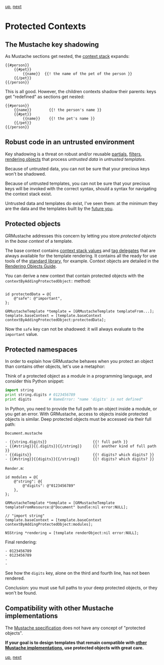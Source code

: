 [up](../../../../GRMustache#documentation), [next](compatibility.md)

Protected Contexts
==================

The Mustache key shadowing
--------------------------

As Mustache sections get nested, the [context stack](runtime.md#the-context-stack) expands:

    {{#person}}
        {{#pet}}
            {{name}}  {{! the name of the pet of the person }}
        {{/pet}}
    {{/person}}

This is all good. However, the children contexts shadow their parents: keys get "redefined" as sections get nested:

    {{#person}}
        {{name}}        {{! the person's name }}
        {{#pet}}
            {{name}}    {{! the pet's name }}
        {{/pet}}
    {{/person}}


Robust code in an untrusted environment
---------------------------------------

Key shadowing is a threat on robust and/or reusable [partials](partials.md), [filters](filters.md), [rendering objects](rendering_objects.md) that process *untrusted data* in *untrusted templates*.

Because of untrusted data, you can not be sure that your precious keys won't be shadowed.

Because of untrusted templates, you can not be sure that your precious keys will be invoked with the correct syntax, should a syntax for navigating the context stack exist.

Untrusted data and templates do exist, I've seen them: at the minimum they are the data and the templates built by the [future you](http://xkcd.com/302/).

Protected objects
-----------------

GRMustache addresses this concern by letting you store *protected objects* in the *base context* of a template.

The base context contains [context stack values](runtime.md#the-context-stack) and [tag delegates](delegate.md) that are always available for the template rendering. It contains all the ready for use tools of the [standard library](standard_library.md), for example. Context objects are detailed in the [Rendering Objects Guide](rendering_objects.md).

You can derive a new context that contain protected objects with the `contextByAddingProtectedObject:` method:

```objc

id protectedData = @{
    @"safe": @"important",
};

GRMustacheTemplate *template = [GRMustacheTemplate templateFrom...];
template.baseContext = [template.baseContext contextByAddingProtectedObject:protectedData];
```

Now the `safe` key can not be shadowed: it will always evaluate to the `important` value.


Protected namespaces
--------------------

In order to explain how GRMustache behaves when you protect an object than contains other objects, let's use a metaphor:

Think of a protected object as a module in a programming language, and consider this Python snippet:

```python
import string
print string.digits # 0123456789
print digits        # NameError: "name 'digits' is not defined"
```

In Python, you need to provide the full path to an object inside a module, or you get an error. With GRMustache, access to objects inside protected objects is similar. Deep protected objects must be accessed via their full path:

`Document.mustache`

    - {{string.digits}}                     {{! full path }}
    - {{#string}}{{.digits}}{{/string}}     {{! another kind of full path }}
    - {{digits}}                            {{! digits? which digits? }}
    - {{#string}}{{digits}}{{/string}}      {{! digits? which digits? }}

`Render.m`:

```objc
id modules = @{
    @"string": @{
        @"digits": @"0123456789"
    },
};

GRMustacheTemplate *template = [GRMustacheTemplate templateFromResource:@"Document" bundle:nil error:NULL];

// "import string"
template.baseContext = [template.baseContext contextByAddingProtectedObject:modules];

NSString *rendering = [template renderObject:nil error:NULL];
```

Final rendering:

    - 0123456789
    - 0123456789
    - 
    - 

See how the `digits` key, alone on the third and fourth line, has not been rendered.

Conclusion: you must use full paths to your deep protected objects, or they won't be found.


Compatibility with other Mustache implementations
-------------------------------------------------

The [Mustache specification](https://github.com/mustache/spec) does not have any concept of "protected objects".

**If your goal is to design templates that remain compatible with [other Mustache implementations](https://github.com/defunkt/mustache/wiki/Other-Mustache-implementations), use protected objects with great care.**


[up](../../../../GRMustache#documentation), [next](compatibility.md)
